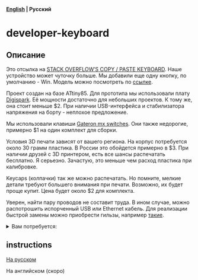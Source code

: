 **[English](./READMEeng.md) | Русский**

# developer-keyboard


## Описание

Это отсылка на [STACK OVERFLOW’S COPY / PASTE KEYBOARD](https://www.theverge.com/2022/5/4/23035377/stack-overflow-drop-the-key-v2-copy-paste-keyboard). Наше устройство может чуточку больше. Мы добавили еще одну кнопку, по умолчанию - Win. Модель можно посмотреть по [ссылке](https://a360.co/3Iui5j1).

Проект создан на базе ATtiny85. 
Для прототипа мы использовали плату [Digispark](https://www.aliexpress.com/item/2043055746.html). Её мощности достаточно для небольших проектов.
К тому же, она стоит меньше $2. При наличии USB-интерфейса и стабилизатора напряжения на борту - неплохое предложение.

Мы использовали клавиши [Gateron mx switches](https://www.aliexpress.com/item/32797603005.html). Они также недорогие, примерно $1 на один комплект для сборки. 

Условия 3D печати зависят от вашего региона. На корпус потребуется около 30 грамм пластика. В России это обойдется примерно в $3. При наличии друзей с 3D принтером, есть все шансы распечатать бесплатно. Я серьезно. Зачастую, это меньше чем расход пластика при калибровке.

Keycaps (колпачки) так же можно распечатать. Но помните, мелкие детали требуют большего внимания при печати. Возможно, их будет проще купит. Цена будет около $2 для комплекта.

Уверен, найти пару проводов не составит труда. В ином случае, можно распотрошить испорченный USB или Ethernet кабель. Для реализации быстрой замены можно приобрести гильзы, например [такие](https://www.aliexpress.com/item/32908826691.html).

<details>
<summary>Вам потребуется:</summary>

1. [Digispark](https://www.aliexpress.com/item/2043055746.html) или аналог
2. [Gateron mx switches](https://www.aliexpress.com/item/32797603005.html) (4 штуки) или аналог
3. примерно 1,5 — 2 метра сигнального провода
4. micro-USB кабель с возможностью передачи данных
5. паяльник и расходники к нему
6. доступ к 3D принтеру, или ищите сервисы 3D печати поблизости
7. возможно [keycaps](https://www.aliexpress.com/item/1005002548978701.html?spm=a2g0o.productlist.0.0.6b084839eLJFx6&algo_pvid=0bd41286-0e27-4708-9aeb-dff3b63414eb&algo_exp_id=0bd41286-0e27-4708-9aeb-dff3b63414eb-18&pdp_ext_f=%7B%22sku_id%22%3A%2212000021095622716%22%7D&pdp_npi=2%40dis%21SCR%21%21199.09%21%21%21%21%21%40210318b916548633743403176eefc4%2112000021095622716%21sea) (4 штуки), но я распечатал
8. Arduino Uno
9. и конечно же, ПК
</details>

## instructions

[На русском](https://github.com/syrovezhko/developer-keyboard/tree/software-ru)

На английском (скоро)

